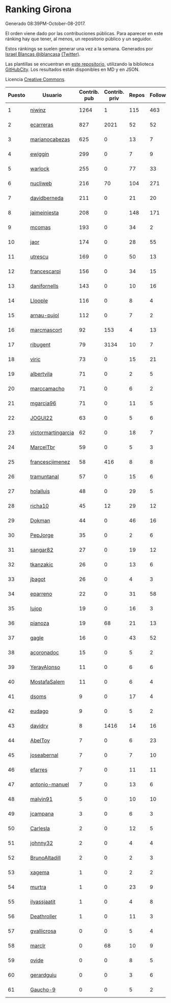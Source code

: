 # Ranking Girona

Generado 08:39PM-October-08-2017.

El orden viene dado por las contribuciones públicas. Para aparecer en este ránking hay que tener, al menos, un repositorio público y un seguidor.

Estos ránkings se suelen generar una vez a la semana. Generados por [Israel Blancas @iblancasa](https://github.com/iblancasa/) [(Twitter)](https://twitter.com/iblancasa).

Las plantillas se encuentran en [este repositorio](https://github.com/iblancasa/GH-Spanish-Ranking), utilizando la biblioteca [GitHubCity](https://github.com/iblancasa/GitHubCity). Los resultados están disponibles en MD y en JSON.

Licencia [Creative Commons](https://creativecommons.org/licenses/by/4.0/).

| Puesto   |  Usuario  | Contrib. pub | Contrib. priv |Repos| Followers | Desde |  Avatar  |
|----------|-----------|--------------|---------------|-----|-----------|-------|----------|
|1|[niwinz](https://github.com/niwinz)|1264|1|115|463|2011-06-11|![niwinz](https://avatars3.githubusercontent.com/u/843689)|
|2|[ecarreras](https://github.com/ecarreras)|827|2021|52|52|2010-06-02|![ecarreras](https://avatars0.githubusercontent.com/u/294235)|
|3|[marianocabezas](https://github.com/marianocabezas)|625|0|13|7|2016-05-10|![marianocabezas](https://avatars3.githubusercontent.com/u/19290459)|
|4|[ewiggin](https://github.com/ewiggin)|299|0|7|9|2011-03-08|![ewiggin](https://avatars2.githubusercontent.com/u/657517)|
|5|[warlock](https://github.com/warlock)|255|0|77|33|2010-02-03|![warlock](https://avatars1.githubusercontent.com/u/194981)|
|6|[nucliweb](https://github.com/nucliweb)|216|70|104|271|2012-01-05|![nucliweb](https://avatars2.githubusercontent.com/u/1307927)|
|7|[davidberneda](https://github.com/davidberneda)|211|0|21|20|2012-04-12|![davidberneda](https://avatars3.githubusercontent.com/u/1636163)|
|8|[jaimeiniesta](https://github.com/jaimeiniesta)|208|0|148|171|2008-03-09|![jaimeiniesta](https://avatars1.githubusercontent.com/u/2629)|
|9|[mcomas](https://github.com/mcomas)|193|0|34|2|2013-05-15|![mcomas](https://avatars0.githubusercontent.com/u/4439719)|
|10|[jaor](https://github.com/jaor)|174|0|28|55|2009-05-04|![jaor](https://avatars0.githubusercontent.com/u/80719)|
|11|[utrescu](https://github.com/utrescu)|169|0|50|13|2012-07-20|![utrescu](https://avatars3.githubusercontent.com/u/2011002)|
|12|[francescarpi](https://github.com/francescarpi)|156|0|34|15|2010-05-26|![francescarpi](https://avatars1.githubusercontent.com/u/287872)|
|13|[danifornells](https://github.com/danifornells)|143|0|10|16|2012-12-03|![danifornells](https://avatars0.githubusercontent.com/u/2950939)|
|14|[Lloople](https://github.com/Lloople)|116|0|8|4|2013-10-11|![Lloople](https://avatars1.githubusercontent.com/u/5665466)|
|15|[arnau-pujol](https://github.com/arnau-pujol)|112|0|7|2|2016-08-28|![arnau-pujol](https://avatars0.githubusercontent.com/u/21292745)|
|16|[marcmascort](https://github.com/marcmascort)|92|153|4|13|2013-02-14|![marcmascort](https://avatars1.githubusercontent.com/u/3595718)|
|17|[ribugent](https://github.com/ribugent)|79|3134|10|7|2011-11-08|![ribugent](https://avatars2.githubusercontent.com/u/1180455)|
|18|[viric](https://github.com/viric)|73|0|15|21|2009-03-24|![viric](https://avatars2.githubusercontent.com/u/66664)|
|19|[albertvila](https://github.com/albertvila)|71|0|2|5|2011-03-24|![albertvila](https://avatars3.githubusercontent.com/u/688206)|
|20|[marccamacho](https://github.com/marccamacho)|71|0|6|2|2014-04-24|![marccamacho](https://avatars2.githubusercontent.com/u/7396184)|
|21|[mgarcia96](https://github.com/mgarcia96)|71|0|11|5|2014-02-01|![mgarcia96](https://avatars2.githubusercontent.com/u/6561770)|
|22|[JOGUI22](https://github.com/JOGUI22)|63|0|5|6|2013-09-30|![JOGUI22](https://avatars3.githubusercontent.com/u/5580229)|
|23|[victormartingarcia](https://github.com/victormartingarcia)|62|0|18|7|2011-03-09|![victormartingarcia](https://avatars1.githubusercontent.com/u/659832)|
|24|[MarcelTbr](https://github.com/MarcelTbr)|59|0|5|3|2016-11-18|![MarcelTbr](https://avatars0.githubusercontent.com/u/23552041)|
|25|[francescjimenez](https://github.com/francescjimenez)|58|416|8|8|2012-05-30|![francescjimenez](https://avatars3.githubusercontent.com/u/1791741)|
|26|[tramuntanal](https://github.com/tramuntanal)|57|0|15|6|2010-02-08|![tramuntanal](https://avatars3.githubusercontent.com/u/199462)|
|27|[holalluis](https://github.com/holalluis)|48|0|29|5|2011-09-27|![holalluis](https://avatars2.githubusercontent.com/u/1082644)|
|28|[richa10](https://github.com/richa10)|45|12|29|12|2014-12-06|![richa10](https://avatars0.githubusercontent.com/u/10096428)|
|29|[Dokman](https://github.com/Dokman)|44|0|46|16|2012-09-06|![Dokman](https://avatars2.githubusercontent.com/u/2290904)|
|30|[PepJorge](https://github.com/PepJorge)|35|0|2|6|2013-03-08|![PepJorge](https://avatars2.githubusercontent.com/u/3807514)|
|31|[sangar82](https://github.com/sangar82)|27|0|19|12|2010-12-15|![sangar82](https://avatars2.githubusercontent.com/u/524030)|
|32|[tkanzakic](https://github.com/tkanzakic)|26|0|13|6|2011-06-29|![tkanzakic](https://avatars3.githubusercontent.com/u/884028)|
|33|[jbagot](https://github.com/jbagot)|26|0|4|3|2015-03-28|![jbagot](https://avatars0.githubusercontent.com/u/11691527)|
|34|[eparreno](https://github.com/eparreno)|22|0|31|58|2008-03-13|![eparreno](https://avatars2.githubusercontent.com/u/3028)|
|35|[lujop](https://github.com/lujop)|19|0|16|3|2011-07-16|![lujop](https://avatars2.githubusercontent.com/u/920260)|
|36|[pianoza](https://github.com/pianoza)|19|68|21|13|2013-02-28|![pianoza](https://avatars0.githubusercontent.com/u/3731130)|
|37|[gagle](https://github.com/gagle)|16|0|43|52|2012-02-17|![gagle](https://avatars3.githubusercontent.com/u/1446052)|
|38|[acoronadoc](https://github.com/acoronadoc)|15|0|5|2|2011-06-01|![acoronadoc](https://avatars1.githubusercontent.com/u/822481)|
|39|[YerayAlonso](https://github.com/YerayAlonso)|11|0|6|6|2012-05-29|![YerayAlonso](https://avatars1.githubusercontent.com/u/1788228)|
|40|[MostafaSalem](https://github.com/MostafaSalem)|11|0|6|4|2016-05-03|![MostafaSalem](https://avatars2.githubusercontent.com/u/19169958)|
|41|[dsoms](https://github.com/dsoms)|9|0|17|4|2011-07-13|![dsoms](https://avatars0.githubusercontent.com/u/912243)|
|42|[eudago](https://github.com/eudago)|9|0|5|2|2011-05-25|![eudago](https://avatars1.githubusercontent.com/u/809916)|
|43|[davidrv](https://github.com/davidrv)|8|1416|14|16|2009-03-09|![davidrv](https://avatars1.githubusercontent.com/u/61644)|
|44|[AbelToy](https://github.com/AbelToy)|7|0|6|23|2009-10-31|![AbelToy](https://avatars1.githubusercontent.com/u/147130)|
|45|[joseabernal](https://github.com/joseabernal)|7|0|7|10|2011-11-23|![joseabernal](https://avatars1.githubusercontent.com/u/1215598)|
|46|[efarres](https://github.com/efarres)|7|0|11|11|2014-03-04|![efarres](https://avatars3.githubusercontent.com/u/6848360)|
|47|[antonio-manuel](https://github.com/antonio-manuel)|7|0|13|6|2015-04-09|![antonio-manuel](https://avatars3.githubusercontent.com/u/11867984)|
|48|[malvin91](https://github.com/malvin91)|5|0|10|10|2014-02-27|![malvin91](https://avatars1.githubusercontent.com/u/6801363)|
|49|[jcampana](https://github.com/jcampana)|3|0|6|3|2012-07-16|![jcampana](https://avatars0.githubusercontent.com/u/1982571)|
|50|[Carlesla](https://github.com/Carlesla)|2|0|12|5|2012-06-18|![Carlesla](https://avatars3.githubusercontent.com/u/1863714)|
|51|[johnny32](https://github.com/johnny32)|2|0|4|4|2013-03-20|![johnny32](https://avatars1.githubusercontent.com/u/3924718)|
|52|[BrunoAltadill](https://github.com/BrunoAltadill)|2|0|2|3|2015-12-29|![BrunoAltadill](https://avatars0.githubusercontent.com/u/16470099)|
|53|[xagema](https://github.com/xagema)|1|0|2|2|2012-05-23|![xagema](https://avatars1.githubusercontent.com/u/1770166)|
|54|[murtra](https://github.com/murtra)|1|0|23|9|2012-06-05|![murtra](https://avatars0.githubusercontent.com/u/1818725)|
|55|[ilyassjaatit](https://github.com/ilyassjaatit)|1|0|4|8|2013-12-06|![ilyassjaatit](https://avatars3.githubusercontent.com/u/6122534)|
|56|[Deathroller](https://github.com/Deathroller)|1|0|11|3|2014-06-18|![Deathroller](https://avatars0.githubusercontent.com/u/7921596)|
|57|[gvallicrosa](https://github.com/gvallicrosa)|0|0|5|4|2012-09-13|![gvallicrosa](https://avatars3.githubusercontent.com/u/2340232)|
|58|[marclr](https://github.com/marclr)|0|68|10|9|2013-02-04|![marclr](https://avatars3.githubusercontent.com/u/3474291)|
|59|[ovide](https://github.com/ovide)|0|0|8|5|2013-02-01|![ovide](https://avatars0.githubusercontent.com/u/3451025)|
|60|[gerardguiu](https://github.com/gerardguiu)|0|0|3|6|2013-10-14|![gerardguiu](https://avatars1.githubusercontent.com/u/5679102)|
|61|[Gaucho-9](https://github.com/Gaucho-9)|0|0|5|2|2014-01-27|![Gaucho-9](https://avatars0.githubusercontent.com/u/6517150)|
